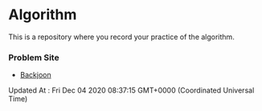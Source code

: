 # Algorithm

This is a repository where you record your practice of the algorithm.

### Problem Site

- [Backjoon](https://www.acmicpc.net/)

Updated At : Fri Dec 04 2020 08:37:15 GMT+0000 (Coordinated Universal Time)

